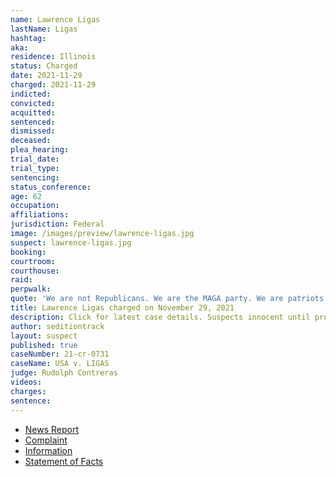 ```yaml
---
name: Lawrence Ligas
lastName: Ligas
hashtag:
aka:
residence: Illinois
status: Charged
date: 2021-11-29
charged: 2021-11-29
indicted:
convicted:
acquitted:
sentenced:
dismissed:
deceased:
plea_hearing:
trial_date:
trial_type:
sentencing:
status_conference:
age: 62
occupation:
affiliations:
jurisdiction: Federal
image: /images/preview/lawrence-ligas.jpg
suspect: lawrence-ligas.jpg
booking:
courtroom:
courthouse:
raid:
perpwalk:
quote: 'We are not Republicans. We are the MAGA party. We are patriots.'
title: Lawrence Ligas charged on November 29, 2021
description: Click for latest case details. Suspects innocent until proven guilty.
author: seditiontrack
layout: suspect
published: true
caseNumber: 21-cr-0731
caseName: USA v. LIGAS
judge: Rudolph Contreras
videos:
charges:
sentence:
---
```

- [News Report](https://abc7chicago.com/us-capitol-attack-arrest-chicago-lawrence-ligas/11289715/)
- [Complaint](https://www.justice.gov/usao-dc/case-multi-defendant/file/1459101/download)
- [Information](https://www.justice.gov/usao-dc/case-multi-defendant/file/1459096/download)
- [Statement of Facts](https://www.justice.gov/usao-dc/case-multi-defendant/file/1459106/download)
